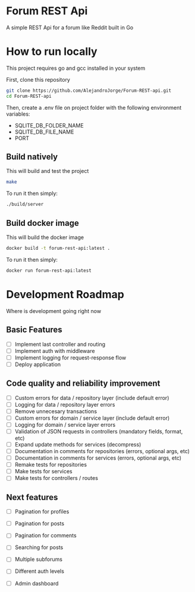 # Forum REST Api

A simple REST Api for a forum like Reddit built in Go

# How to run locally

This project requires go and gcc installed in your system

First, clone this repository
```bash
git clone https://github.com/AlejandroJorge/Forum-REST-api.git
cd Forum-REST-api
```

Then, create a .env file on project folder with the following environment variables:
- SQLITE_DB_FOLDER_NAME
- SQLITE_DB_FILE_NAME
- PORT

## Build natively

This will build and test the project
```bash
make
```

To run it then simply:
```bash
./build/server
```

## Build docker image

This will build the docker image
```bash
docker build -t forum-rest-api:latest .
```

To run it then simply:
```bash
docker run forum-rest-api:latest
```

# Development Roadmap

Where is development going right now

## Basic Features

- [ ] Implement last controller and routing
- [ ] Implement auth with middleware
- [ ] Implement logging for request-response flow
- [ ] Deploy application

## Code quality and reliability improvement

- [ ] Custom errors for data / repository layer (include default error)
- [ ] Logging for data / repository layer errors
- [ ] Remove unnecesary transactions
- [ ] Custom errors for domain / service layer (include default error)
- [ ] Logging for domain / service layer errors
- [ ] Validation of JSON requests in controllers (mandatory fields, format, etc)
- [ ] Expand update methods for services (decompress)
- [ ] Documentation in comments for repositories (errors, optional args, etc)
- [ ] Documentation in comments for services (errors, optional args, etc)
- [ ] Remake tests for repositories
- [ ] Make tests for services
- [ ] Make tests for controllers / routes

## Next features

- [ ] Pagination for profiles
- [ ] Pagination for posts
- [ ] Pagination for comments
- [ ] Searching for posts
- [ ] Multiple subforums
- [ ] Different auth levels
- [ ] Admin dashboard

